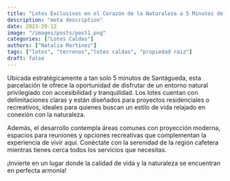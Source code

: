 ```yaml
---
title: "Lotes Exclusivos en el Corazón de la Naturaleza a 5 Minutos de Santágueda"
description: "meta description"
date: 2023-29-12
image: "/images/posts/post1.png"
categories: ["Lotes Caldas"]
authors: ["Natalia Martinez"]
tags: ["lotes", "terrenos","lotes caldas", "propiedad raiz"]
draft: false
---
```


Ubicada estratégicamente a tan solo 5 minutos de Santágueda, esta parcelación te ofrece la oportunidad de disfrutar de un entorno natural privilegiado con accesibilidad y tranquilidad. Los lotes cuentan con delimitaciones claras y están diseñados para proyectos residenciales o recreativos, ideales para quienes buscan un estilo de vida relajado en conexión con la naturaleza.

Además, el desarrollo contempla áreas comunes con proyección moderna, espacios para reuniones y opciones recreativas que complementan la experiencia de vivir aquí. Conéctate con la serenidad de la región cafetera mientras tienes cerca todos los servicios que necesitas.

¡Invierte en un lugar donde la calidad de vida y la naturaleza se encuentran en perfecta armonía!


